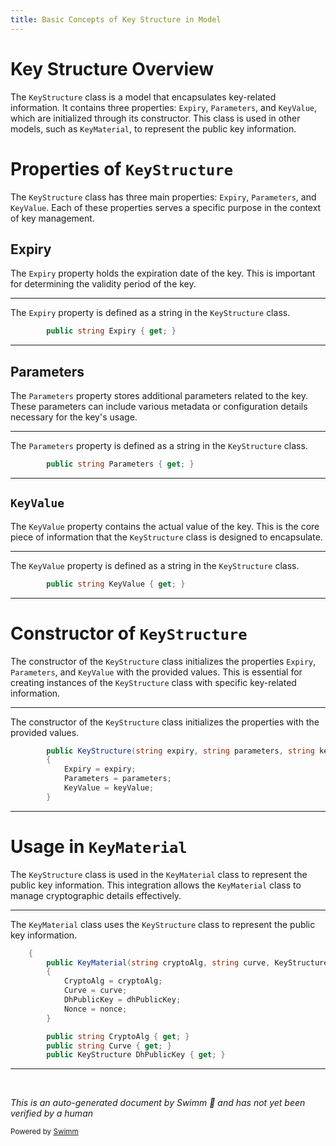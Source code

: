 ```yaml
---
title: Basic Concepts of Key Structure in Model
---
```

# Key Structure Overview

The <SwmToken path="src/In.ProjectEKA.HipLibrary/Patient/Model/KeyStructure.cs" pos="5:3:3" line-data="        public KeyStructure(string expiry, string parameters, string keyValue)">`KeyStructure`</SwmToken> class is a model that encapsulates key-related information. It contains three properties: <SwmToken path="src/In.ProjectEKA.HipLibrary/Patient/Model/KeyStructure.cs" pos="7:1:1" line-data="            Expiry = expiry;">`Expiry`</SwmToken>, <SwmToken path="src/In.ProjectEKA.HipLibrary/Patient/Model/KeyStructure.cs" pos="8:1:1" line-data="            Parameters = parameters;">`Parameters`</SwmToken>, and <SwmToken path="src/In.ProjectEKA.HipLibrary/Patient/Model/KeyStructure.cs" pos="9:1:1" line-data="            KeyValue = keyValue;">`KeyValue`</SwmToken>, which are initialized through its constructor. This class is used in other models, such as <SwmToken path="src/In.ProjectEKA.HipLibrary/Patient/Model/KeyMaterial.cs" pos="5:3:3" line-data="        public KeyMaterial(string cryptoAlg, string curve, KeyStructure dhPublicKey, string nonce)">`KeyMaterial`</SwmToken>, to represent the public key information.

# Properties of <SwmToken path="src/In.ProjectEKA.HipLibrary/Patient/Model/KeyStructure.cs" pos="5:3:3" line-data="        public KeyStructure(string expiry, string parameters, string keyValue)">`KeyStructure`</SwmToken>

The <SwmToken path="src/In.ProjectEKA.HipLibrary/Patient/Model/KeyStructure.cs" pos="5:3:3" line-data="        public KeyStructure(string expiry, string parameters, string keyValue)">`KeyStructure`</SwmToken> class has three main properties: <SwmToken path="src/In.ProjectEKA.HipLibrary/Patient/Model/KeyStructure.cs" pos="7:1:1" line-data="            Expiry = expiry;">`Expiry`</SwmToken>, <SwmToken path="src/In.ProjectEKA.HipLibrary/Patient/Model/KeyStructure.cs" pos="8:1:1" line-data="            Parameters = parameters;">`Parameters`</SwmToken>, and <SwmToken path="src/In.ProjectEKA.HipLibrary/Patient/Model/KeyStructure.cs" pos="9:1:1" line-data="            KeyValue = keyValue;">`KeyValue`</SwmToken>. Each of these properties serves a specific purpose in the context of key management.

## Expiry

The <SwmToken path="src/In.ProjectEKA.HipLibrary/Patient/Model/KeyStructure.cs" pos="7:1:1" line-data="            Expiry = expiry;">`Expiry`</SwmToken> property holds the expiration date of the key. This is important for determining the validity period of the key.

<SwmSnippet path="/src/In.ProjectEKA.HipLibrary/Patient/Model/KeyStructure.cs" line="13">

---

The <SwmToken path="src/In.ProjectEKA.HipLibrary/Patient/Model/KeyStructure.cs" pos="13:5:5" line-data="        public string Expiry { get; }">`Expiry`</SwmToken> property is defined as a string in the <SwmToken path="src/In.ProjectEKA.HipLibrary/Patient/Model/KeyStructure.cs" pos="5:3:3" line-data="        public KeyStructure(string expiry, string parameters, string keyValue)">`KeyStructure`</SwmToken> class.

```c#
        public string Expiry { get; }
```

---

</SwmSnippet>

## Parameters

The <SwmToken path="src/In.ProjectEKA.HipLibrary/Patient/Model/KeyStructure.cs" pos="8:1:1" line-data="            Parameters = parameters;">`Parameters`</SwmToken> property stores additional parameters related to the key. These parameters can include various metadata or configuration details necessary for the key's usage.

<SwmSnippet path="/src/In.ProjectEKA.HipLibrary/Patient/Model/KeyStructure.cs" line="14">

---

The <SwmToken path="src/In.ProjectEKA.HipLibrary/Patient/Model/KeyStructure.cs" pos="14:5:5" line-data="        public string Parameters { get; }">`Parameters`</SwmToken> property is defined as a string in the <SwmToken path="src/In.ProjectEKA.HipLibrary/Patient/Model/KeyStructure.cs" pos="5:3:3" line-data="        public KeyStructure(string expiry, string parameters, string keyValue)">`KeyStructure`</SwmToken> class.

```c#
        public string Parameters { get; }
```

---

</SwmSnippet>

## <SwmToken path="src/In.ProjectEKA.HipLibrary/Patient/Model/KeyStructure.cs" pos="9:1:1" line-data="            KeyValue = keyValue;">`KeyValue`</SwmToken>

The <SwmToken path="src/In.ProjectEKA.HipLibrary/Patient/Model/KeyStructure.cs" pos="9:1:1" line-data="            KeyValue = keyValue;">`KeyValue`</SwmToken> property contains the actual value of the key. This is the core piece of information that the <SwmToken path="src/In.ProjectEKA.HipLibrary/Patient/Model/KeyStructure.cs" pos="5:3:3" line-data="        public KeyStructure(string expiry, string parameters, string keyValue)">`KeyStructure`</SwmToken> class is designed to encapsulate.

<SwmSnippet path="/src/In.ProjectEKA.HipLibrary/Patient/Model/KeyStructure.cs" line="16">

---

The <SwmToken path="src/In.ProjectEKA.HipLibrary/Patient/Model/KeyStructure.cs" pos="16:5:5" line-data="        public string KeyValue { get; }">`KeyValue`</SwmToken> property is defined as a string in the <SwmToken path="src/In.ProjectEKA.HipLibrary/Patient/Model/KeyStructure.cs" pos="5:3:3" line-data="        public KeyStructure(string expiry, string parameters, string keyValue)">`KeyStructure`</SwmToken> class.

```c#
        public string KeyValue { get; }
```

---

</SwmSnippet>

# Constructor of <SwmToken path="src/In.ProjectEKA.HipLibrary/Patient/Model/KeyStructure.cs" pos="5:3:3" line-data="        public KeyStructure(string expiry, string parameters, string keyValue)">`KeyStructure`</SwmToken>

The constructor of the <SwmToken path="src/In.ProjectEKA.HipLibrary/Patient/Model/KeyStructure.cs" pos="5:3:3" line-data="        public KeyStructure(string expiry, string parameters, string keyValue)">`KeyStructure`</SwmToken> class initializes the properties <SwmToken path="src/In.ProjectEKA.HipLibrary/Patient/Model/KeyStructure.cs" pos="7:1:1" line-data="            Expiry = expiry;">`Expiry`</SwmToken>, <SwmToken path="src/In.ProjectEKA.HipLibrary/Patient/Model/KeyStructure.cs" pos="8:1:1" line-data="            Parameters = parameters;">`Parameters`</SwmToken>, and <SwmToken path="src/In.ProjectEKA.HipLibrary/Patient/Model/KeyStructure.cs" pos="9:1:1" line-data="            KeyValue = keyValue;">`KeyValue`</SwmToken> with the provided values. This is essential for creating instances of the <SwmToken path="src/In.ProjectEKA.HipLibrary/Patient/Model/KeyStructure.cs" pos="5:3:3" line-data="        public KeyStructure(string expiry, string parameters, string keyValue)">`KeyStructure`</SwmToken> class with specific key-related information.

<SwmSnippet path="/src/In.ProjectEKA.HipLibrary/Patient/Model/KeyStructure.cs" line="5">

---

The constructor of the <SwmToken path="src/In.ProjectEKA.HipLibrary/Patient/Model/KeyStructure.cs" pos="5:3:3" line-data="        public KeyStructure(string expiry, string parameters, string keyValue)">`KeyStructure`</SwmToken> class initializes the properties with the provided values.

```c#
        public KeyStructure(string expiry, string parameters, string keyValue)
        {
            Expiry = expiry;
            Parameters = parameters;
            KeyValue = keyValue;
        }
```

---

</SwmSnippet>

# Usage in <SwmToken path="src/In.ProjectEKA.HipLibrary/Patient/Model/KeyMaterial.cs" pos="5:3:3" line-data="        public KeyMaterial(string cryptoAlg, string curve, KeyStructure dhPublicKey, string nonce)">`KeyMaterial`</SwmToken>

The <SwmToken path="src/In.ProjectEKA.HipLibrary/Patient/Model/KeyStructure.cs" pos="5:3:3" line-data="        public KeyStructure(string expiry, string parameters, string keyValue)">`KeyStructure`</SwmToken> class is used in the <SwmToken path="src/In.ProjectEKA.HipLibrary/Patient/Model/KeyMaterial.cs" pos="5:3:3" line-data="        public KeyMaterial(string cryptoAlg, string curve, KeyStructure dhPublicKey, string nonce)">`KeyMaterial`</SwmToken> class to represent the public key information. This integration allows the <SwmToken path="src/In.ProjectEKA.HipLibrary/Patient/Model/KeyMaterial.cs" pos="5:3:3" line-data="        public KeyMaterial(string cryptoAlg, string curve, KeyStructure dhPublicKey, string nonce)">`KeyMaterial`</SwmToken> class to manage cryptographic details effectively.

<SwmSnippet path="/src/In.ProjectEKA.HipLibrary/Patient/Model/KeyMaterial.cs" line="4">

---

The <SwmToken path="src/In.ProjectEKA.HipLibrary/Patient/Model/KeyMaterial.cs" pos="5:3:3" line-data="        public KeyMaterial(string cryptoAlg, string curve, KeyStructure dhPublicKey, string nonce)">`KeyMaterial`</SwmToken> class uses the <SwmToken path="src/In.ProjectEKA.HipLibrary/Patient/Model/KeyMaterial.cs" pos="5:15:15" line-data="        public KeyMaterial(string cryptoAlg, string curve, KeyStructure dhPublicKey, string nonce)">`KeyStructure`</SwmToken> class to represent the public key information.

```c#
    {
        public KeyMaterial(string cryptoAlg, string curve, KeyStructure dhPublicKey, string nonce)
        {
            CryptoAlg = cryptoAlg;
            Curve = curve;
            DhPublicKey = dhPublicKey;
            Nonce = nonce;
        }

        public string CryptoAlg { get; }
        public string Curve { get; }
        public KeyStructure DhPublicKey { get; }
```

---

</SwmSnippet>

&nbsp;

*This is an auto-generated document by Swimm 🌊 and has not yet been verified by a human*

<SwmMeta version="3.0.0" repo-id="Z2l0aHViJTNBJTNBaGlwLXNlcnZpY2UlM0ElM0FTd2ltbS1EZW1v" repo-name="hip-service"><sup>Powered by [Swimm](/)</sup></SwmMeta>
